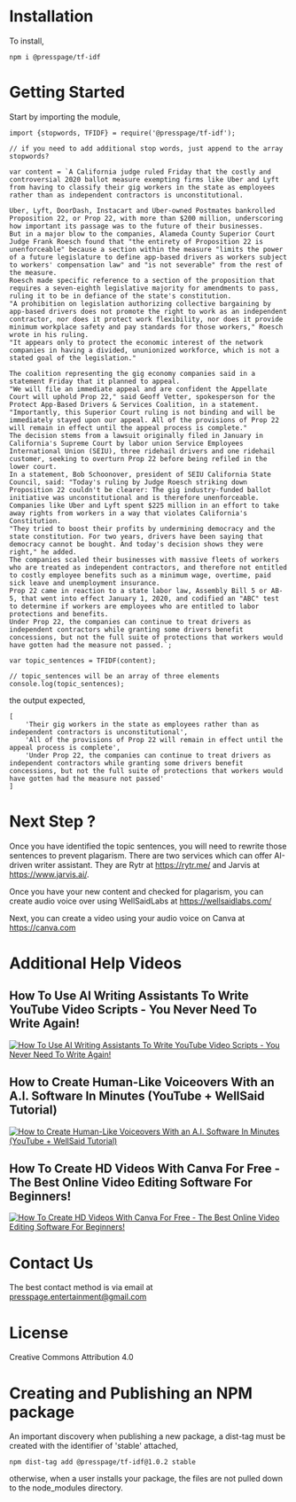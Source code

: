 # Installation
To install,

    npm i @presspage/tf-idf

# Getting Started
Start by importing the module,

    import {stopwords, TFIDF} = require('@presspage/tf-idf');

    // if you need to add additional stop words, just append to the array stopwords?

    var content = `A California judge ruled Friday that the costly and controversial 2020 ballot measure exempting firms like Uber and Lyft from having to classify their gig workers in the state as employees rather than as independent contractors is unconstitutional.

    Uber, Lyft, DoorDash, Instacart and Uber-owned Postmates bankrolled Proposition 22, or Prop 22, with more than $200 million, underscoring how important its passage was to the future of their businesses.
    But in a major blow to the companies, Alameda County Superior Court Judge Frank Roesch found that "the entirety of Proposition 22 is unenforceable" because a section within the measure "limits the power of a future legislature to define app-based drivers as workers subject to workers' compensation law" and "is not severable" from the rest of the measure.
    Roesch made specific reference to a section of the proposition that requires a seven-eighth legislative majority for amendments to pass, ruling it to be in defiance of the state's constitution.
    "A prohibition on legislation authorizing collective bargaining by app-based drivers does not promote the right to work as an independent contractor, nor does it protect work flexibility, nor does it provide minimum workplace safety and pay standards for those workers," Roesch wrote in his ruling.
    "It appears only to protect the economic interest of the network companies in having a divided, ununionized workforce, which is not a stated goal of the legislation."

    The coalition representing the gig economy companies said in a statement Friday that it planned to appeal.
    "We will file an immediate appeal and are confident the Appellate Court will uphold Prop 22," said Geoff Vetter, spokesperson for the Protect App-Based Drivers & Services Coalition, in a statement. "Importantly, this Superior Court ruling is not binding and will be immediately stayed upon our appeal. All of the provisions of Prop 22 will remain in effect until the appeal process is complete."
    The decision stems from a lawsuit originally filed in January in California's Supreme Court by labor union Service Employees International Union (SEIU), three ridehail drivers and one ridehail customer, seeking to overturn Prop 22 before being refiled in the lower court.
    In a statement, Bob Schoonover, president of SEIU California State Council, said: "Today's ruling by Judge Roesch striking down Proposition 22 couldn't be clearer: The gig industry-funded ballot initiative was unconstitutional and is therefore unenforceable. Companies like Uber and Lyft spent $225 million in an effort to take away rights from workers in a way that violates California's Constitution.
    "They tried to boost their profits by undermining democracy and the state constitution. For two years, drivers have been saying that democracy cannot be bought. And today's decision shows they were right," he added.
    The companies scaled their businesses with massive fleets of workers who are treated as independent contractors, and therefore not entitled to costly employee benefits such as a minimum wage, overtime, paid sick leave and unemployment insurance.
    Prop 22 came in reaction to a state labor law, Assembly Bill 5 or AB-5, that went into effect January 1, 2020, and codified an "ABC" test to determine if workers are employees who are entitled to labor protections and benefits.
    Under Prop 22, the companies can continue to treat drivers as independent contractors while granting some drivers benefit concessions, but not the full suite of protections that workers would have gotten had the measure not passed.`;

    var topic_sentences = TFIDF(content);

    // topic_sentences will be an array of three elements
    console.log(topic_sentences);

the output expected,

    [
        'Their gig workers in the state as employees rather than as independent contractors is unconstitutional',
        'All of the provisions of Prop 22 will remain in effect until the appeal process is complete',
        'Under Prop 22, the companies can continue to treat drivers as independent contractors while granting some drivers benefit concessions, but not the full suite of protections that workers would have gotten had the measure not passed'
    ]

# Next Step ?
Once you have identified the topic sentences, you will need to rewrite those sentences to prevent plagarism. There are two services which can offer AI-driven writer assistant. They are Rytr at https://rytr.me/ and Jarvis at https://www.jarvis.ai/.

Once you have your new content and checked for plagarism, you can create audio voice over using WellSaidLabs at https://wellsaidlabs.com/

Next, you can create a video using your audio voice on Canva at https://canva.com

# Additional Help Videos
## How To Use AI Writing Assistants To Write YouTube Video Scripts - You Never Need To Write Again!
[![How To Use AI Writing Assistants To Write YouTube Video Scripts - You Never Need To Write Again!](https://i.ytimg.com/an_webp/mEsrypAuz_M/mqdefault_6s.webp?du=3000&sqp=CPCngokG&rs=AOn4CLBO_N3gXTCgcyPnUvL2vlOGw1NE8g)](https://www.youtube.com/watch?v=mEsrypAuz_M)
## How to Create Human-Like Voiceovers With an A.I. Software In Minutes (YouTube + WellSaid Tutorial)
[![How to Create Human-Like Voiceovers With an A.I. Software In Minutes (YouTube + WellSaid Tutorial)](https://i.ytimg.com/an_webp/t1Mx7hhieeM/mqdefault_6s.webp?du=3000&sqp=COSzgokG&rs=AOn4CLADS7c67rA78pDhNQvf-yMwujFhTA)](https://www.youtube.com/watch?v=t1Mx7hhieeM)
## How To Create HD Videos With Canva For Free - The Best Online Video Editing Software For Beginners!
[![How To Create HD Videos With Canva For Free - The Best Online Video Editing Software For Beginners!](https://i.ytimg.com/an_webp/MVB_jVApWH8/mqdefault_6s.webp?du=3000&sqp=COapgokG&rs=AOn4CLCU4rApC55LO9RDoMlyv9EXBwP_lQ)](https://www.youtube.com/watch?v=t1Mx7hhieeM)


# Contact Us
The best contact method is via email at presspage.entertainment@gmail.com

# License
Creative Commons Attribution 4.0

# Creating and Publishing an NPM package
An important discovery when publishing a new package, a dist-tag must be created with the identifier of 'stable' attached,

    npm dist-tag add @presspage/tf-idf@1.0.2 stable

otherwise, when a user installs your package, the files are not pulled down to the node_modules directory.

